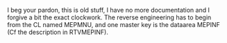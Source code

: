 I beg your pardon, this is old stuff, I have no more documentation and I forgive a bit the exact clockwork.
The reverse engineering has to begin from the CL named MEPMNU, and one master key is the dataarea MEPINF (Cf the description in RTVMEPINF).
